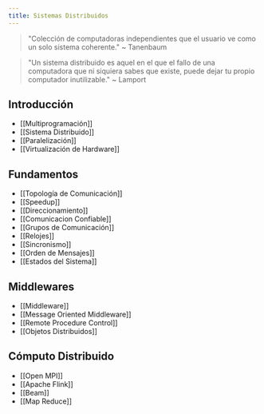 ```yaml
---
title: Sistemas Distribuidos
---
```


> "Colección de computadoras independientes que el usuario ve como un solo sistema coherente." ~ Tanenbaum

> "Un sistema distribuido es aquel en el que el fallo de una computadora que ni siquiera sabes que existe, puede dejar tu propio computador inutilizable." ~ Lamport

## Introducción

- [[Multiprogramación]]
- [[Sistema Distribuido]]
- [[Paralelización]]
- [[Virtualización de Hardware]]

## Fundamentos

- [[Topología de Comunicación]]
- [[Speedup]]
- [[Direccionamiento]]
- [[Comunicacion Confiable]]
- [[Grupos de Comunicación]]
- [[Relojes]]
- [[Sincronismo]]
- [[Orden de Mensajes]]
- [[Estados del Sistema]]

## Middlewares

- [[Middleware]]
- [[Message Oriented Middleware]]
- [[Remote Procedure Control]]
- [[Objetos Distribuidos]]

## Cómputo Distribuido

- [[Open MPI]]
- [[Apache Flink]]
- [[Beam]]
- [[Map Reduce]]
